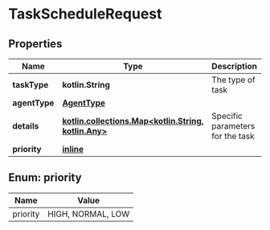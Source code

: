 
# TaskScheduleRequest

## Properties
Name | Type | Description | Notes
------------ | ------------- | ------------- | -------------
**taskType** | **kotlin.String** | The type of task | 
**agentType** | [**AgentType**](AgentType.md) |  | 
**details** | [**kotlin.collections.Map&lt;kotlin.String, kotlin.Any&gt;**](kotlin.Any.md) | Specific parameters for the task | 
**priority** | [**inline**](#Priority) |  |  [optional]


<a id="Priority"></a>
## Enum: priority
Name | Value
---- | -----
priority | HIGH, NORMAL, LOW



